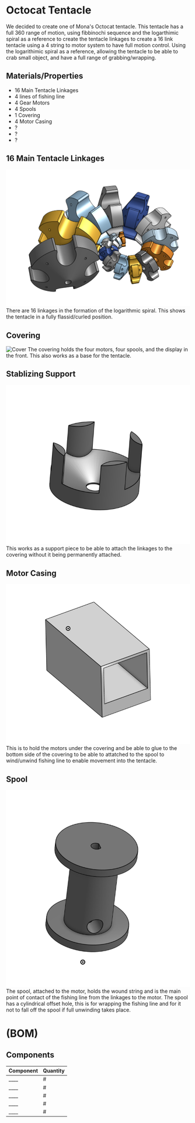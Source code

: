 # Octocat Tentacle
We decided to create one of Mona's Octocat tentacle. This tentacle has a full 360 range of motion, using fibbinochi sequence and the logarthimic spiral as a reference to create the tentacle linkages to create a 16 link tentacle using a 4 string to motor system to have full motion control. Using the logarithimic spiral as a reference, allowing the tentacle to be able to crab small object, and have a full range of grabbing/wrapping.

## Materials/Properties
- 16 Main Tentacle Linkages
- 4 lines of fishing line
- 4 Gear Motors
- 4 Spools
- 1 Covering
- 4 Motor Casing
- ?
- ?
- ?

## 16 Main Tentacle Linkages
![Tentacles](assets/main_links.png)
There are 16 linkages in the formation of the logarithmic spiral. This shows the tentacle in a fully flassid/curled position.

## Covering
![Cover](assets/covering.png)
The covering holds the four motors, four spools, and the display in the front. This also works as a base for the tentacle.

## Stablizing Support
![Support](assets/f_fit_support.png)
This works as a support piece to be able to attach the linkages to the covering without it being permanently attached.

## Motor Casing
![Motor Casing](assets/motor_casing.png)
This is to hold the motors under the covering and be able to glue to the bottom side of the covering to be able to attatched to the spool to wind/unwind fishing line to enable movement into the tentacle.

## Spool
![Spool](assets/spool.png)
The spool, attached to the motor, holds the wound string and is the main point of contact of the fishing line from the linkages to the motor. The spool has a cylindrical offset hole, this is for wrapping the fishing line and for it not to fall off the spool if full unwinding takes place.

# (BOM)
## Components

| Component | Quantity |
|-----------|----------|
| ____ | # | 
| ____ | # | 
| ____ | # | 
| ____ | # | 
| ____ | # |
